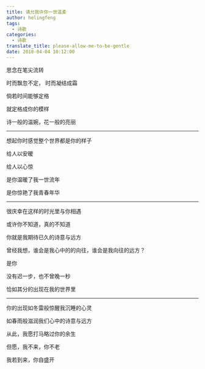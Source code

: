 ```yaml
---
title: 请允我许你一世温柔
author: helingfeng
tags:
  - 诗歌
categories:
  - 诗歌
translate_title: please-allow-me-to-be-gentle
date: 2018-04-04 10:12:00
---
```

思念在笔尖流转

时而飘忽不定， 时而凝结成霜

倘若时间能够定格

就定格成你的模样

诗一般的温婉，花一般的亮丽

---


想起你时感觉整个世界都是你的样子

给人以安暖

给人以心惊

是你温暖了我一世流年

是你惊艳了我青春年华

---

很庆幸在这样的时光里与你相遇

或许你不知道，真的不知道

你就是我期待已久的诗意与远方

曾经我想，谁会是我心中的的向往，谁会是我向往的远方？

是你

没有迟一步，也不曾晚一秒

恰如其分的出现在我的世界里

---

你的出现如冬雷般惊醒我沉睡的心灵

如春雨般滋润我们心中的诗意与远方

从此，我愿打马略过你的余生

但愿，我不来，你不老

我若到来，你自盛开